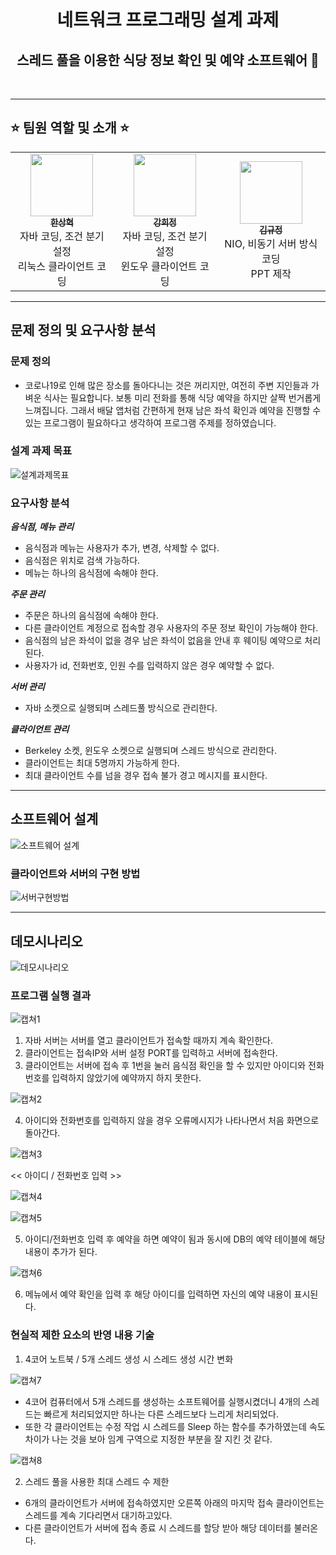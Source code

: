 <br>
<h1 align="center"> 네트워크 프로그래밍 설계 과제 </h1>
<h2 align="center"> 스레드 풀을 이용한 식당 정보 확인 및 예약 소프트웨어 🏬  </h2>
<br>

---
## ⭐️ **팀원 역할 및 소개** ⭐️
<table>
  <tr>
    <td align="center"><a href="https://github.com/contea95"><img src="https://avatars1.githubusercontent.com/u/64491659?s=400&u=3c39d4f9b95c74c1474c8cc90706155d600f00b8&v=4" width="100px;" alt=""/><br /><sub><b>한상혁</b></sub></a><br />자바 코딩, 조건 분기 설정<br /> 리눅스 클라이언트 코딩<br/></td>
    <td align="center"><a href="https://github.com/Heejeong01110"><img src="https://avatars.githubusercontent.com/u/48792627?v=4" width="100px;" alt=""/><br /><sub><b>강희정</b></sub></a><br />자바 코딩, 조건 분기 설정<br /> 윈도우 클라이언트 코딩<br/></td>
    <td align="center"><a href="https://github.com/gyujeong829"><img src="https://avatars.githubusercontent.com/u/66107190?v=4" width="100px;" alt=""/><br /><sub><b>김규정</b></sub></a><br />NIO, 비동기 서버 방식 코딩<br /> PPT 제작<br/></td>
  </tr>
</table>

---
## **문제 정의 및 요구사항 분석**
### 문제 정의
- 코로나19로 인해 많은 장소를 돌아다니는 것은 꺼리지만, 여전히 주변 지인들과 가벼운 식사는 필요합니다. 보통 미리 전화를 통해 식당 예약을 하지만 살짝 번거롭게 느껴집니다. 그래서 배달 앱처럼 간편하게 현재 남은 좌석 확인과 예약을 진행할 수 있는 프로그램이 필요하다고 생각하여 프로그램 주제를 정하였습니다.  

### 설계 과제 목표
![설계과제목표](./image/설계.png)

### 요구사항 분석
***음식점, 메뉴 관리***
-	음식점과 메뉴는 사용자가 추가, 변경, 삭제할 수 없다.
-	음식점은 위치로 검색 가능하다.
-	메뉴는 하나의 음식점에 속해야 한다.

***주문 관리***
-	주문은 하나의 음식점에 속해야 한다.
-	다른 클라이언트 계정으로 접속할 경우 사용자의 주문 정보 확인이 가능해야 한다.
-	음식점의 남은 좌석이 없을 경우 남은 좌석이 없음을 안내 후 웨이팅 예약으로 처리된다.
-	사용자가 id, 전화번호, 인원 수를 입력하지 않은 경우 예약할 수 없다.

***서버 관리***
-	자바 소켓으로 실행되며 스레드풀 방식으로 관리한다.

***클라이언트 관리***
-	Berkeley 소켓, 윈도우 소켓으로 실행되며 스레드 방식으로 관리한다.
-	클라이언트는 최대 5명까지 가능하게 한다.
-	최대 클라이언트 수를 넘을 경우 접속 불가 경고 메시지를 표시한다.

---
## **소프트웨어 설계**
![소프트웨어 설계](./image/설계도.png)

### **클라이언트와 서버의 구현 방법**
![서버구현방법](./image/서버구현방법.png)

---
## **데모시나리오**
![데모시나리오](./image/시나리오.png)

### 프로그램 실행 결과

![캡쳐1](./image/캡쳐1.png)

1.	자바 서버는 서버를 열고 클라이언트가 접속할 때까지 계속 확인한다.
2.	클라이언트는 접속IP와 서버 설정 PORT를 입력하고 서버에 접속한다.
3.	클라이언트는 서버에 접속 후 1번을 눌러 음식점 확인을 할 수 있지만 아이디와 전화번호를 입력하지 않았기에 예약까지 하지 못한다.

![캡쳐2](./image/캡쳐2.png)

4.	아이디와 전화번호를 입력하지 않을 경우 오류메시지가 나타나면서 처음 화면으로 돌아간다.

![캡쳐3](./image/캡쳐3.png)
 
<< 아이디 / 전화번호 입력 >>
 
![캡쳐4](./image/캡쳐4.png)

![캡쳐5](./image/캡쳐5.png)
 
5.	아이디/전화번호 입력 후 예약을 하면 예약이 됨과 동시에 DB의 예약 테이블에 해당 내용이 추가가 된다.

![캡쳐6](./image/캡쳐6.png)

6.	메뉴에서 예약 확인을 입력 후 해당 아이디를 입력하면 자신의 예약 내용이 표시된다.


### 현실적 제한 요소의 반영 내용 기술

1)	4코어 노트북 / 5개 스레드 생성 시 스레드 생성 시간 변화

![캡쳐7](./image/캡쳐7.png)

-	4코어 컴퓨터에서 5개 스레드를 생성하는 소프트웨어를 실행시켰더니 4개의 스레드는 빠르게 처리되었지만 하나는 다른 스레드보다 느리게 처리되었다.
-	또한 각 클라이언트는 수정 작업 시 스레드를 Sleep 하는 함수를 추가하였는데 속도 차이가 나는 것을 보아 임계 구역으로 지정한 부분을 잘 지킨 것 같다.

![캡쳐8](./image/캡쳐8.png)

2)	스레드 풀을 사용한 최대 스레드 수 제한
 
-	6개의 클라이언트가 서버에 접속하였지만 오른쪽 아래의 마지막 접속 클라이언트는 스레드를 계속 기다리면서 대기하고있다.
-	다른 클라이언트가 서버에 접속 종료 시 스레드를 할당 받아 해당 데이터를 불러온다.
